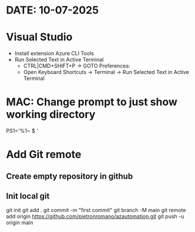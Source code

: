 # DATE: 10-07-2025

# Visual Studio
- Install extension Azure CLI Tools 
- Run Selected Text in Active Terminal
    - CTRL|CMD+SHIFT+P -> GOTO Preferences: 
    - Open Keyboard Shortcuts -> Terminal -> Run Selected Text in Active Terminal

# MAC: Change prompt to just show working directory
PS1='%1~ $ '

# Add Git remote
## Create empty repository in github

## Init local git
git init
git add .
git commit -m "first commit"
git branch -M main
git remote add origin https://github.com/pietronromano/azautomation.git
git push -u origin main
